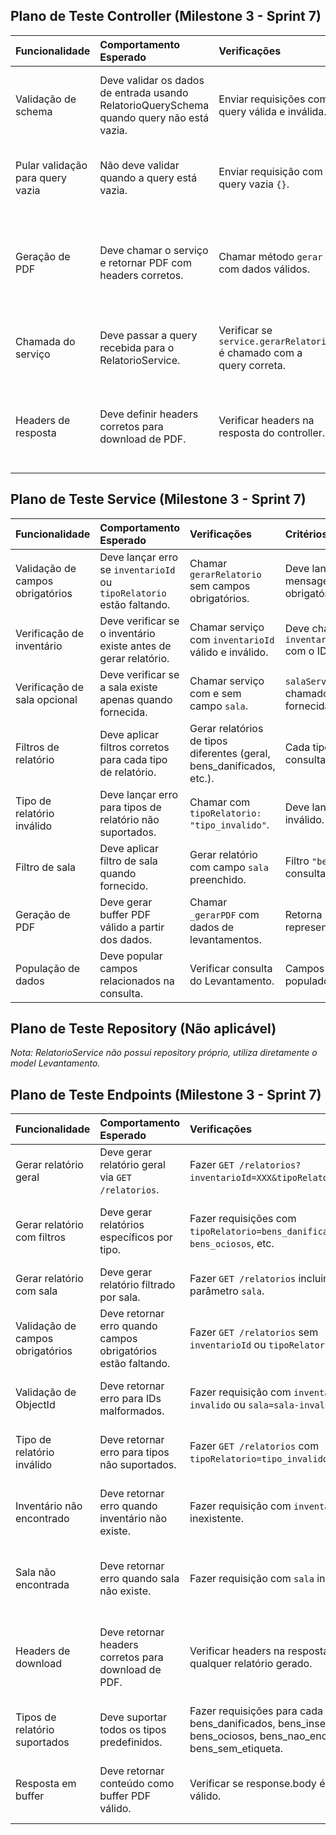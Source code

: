 ## Plano de Teste Controller (Milestone 3 - Sprint 7)

| Funcionalidade | Comportamento Esperado | Verificações | Critérios de Aceite |
| :--- | :--- | :--- | :--- |
| Validação de schema | Deve validar os dados de entrada usando RelatorioQuerySchema quando query não está vazia. | Enviar requisições com query válida e inválida. | Query válida passa na validação, query inválida é rejeitada pelo schema. |
| Pular validação para query vazia | Não deve validar quando a query está vazia. | Enviar requisição com query vazia `{}`. | Schema não é chamado e o serviço é executado normalmente. |
| Geração de PDF | Deve chamar o serviço e retornar PDF com headers corretos. | Chamar método `gerar` com dados válidos. | Retorna buffer PDF com headers "Content-Type: application/pdf" e "Content-Disposition: attachment". |
| Chamada do serviço | Deve passar a query recebida para o RelatorioService. | Verificar se `service.gerarRelatorio` é chamado com a query correta. | Serviço é chamado com os mesmos parâmetros da requisição. |
| Headers de resposta | Deve definir headers corretos para download de PDF. | Verificar headers na resposta do controller. | Headers "Content-Type" e "Content-Disposition" são definidos corretamente. |

## Plano de Teste Service (Milestone 3 - Sprint 7)

| Funcionalidade | Comportamento Esperado | Verificações | Critérios de Aceite |
| :--- | :--- | :--- | :--- |
| Validação de campos obrigatórios | Deve lançar erro se `inventarioId` ou `tipoRelatorio` estão faltando. | Chamar `gerarRelatorio` sem campos obrigatórios. | Deve lançar `CustomError` com mensagem de campos obrigatórios. |
| Verificação de inventário | Deve verificar se o inventário existe antes de gerar relatório. | Chamar serviço com `inventarioId` válido e inválido. | Deve chamar `inventarioService.ensureInvExists` com o ID fornecido. |
| Verificação de sala opcional | Deve verificar se a sala existe apenas quando fornecida. | Chamar serviço com e sem campo `sala`. | `salaService.ensureSalaExists` é chamado apenas quando `sala` é fornecida. |
| Filtros de relatório | Deve aplicar filtros corretos para cada tipo de relatório. | Gerar relatórios de tipos diferentes (geral, bens_danificados, etc.). | Cada tipo aplica o filtro correto na consulta do Levantamento. |
| Tipo de relatório inválido | Deve lançar erro para tipos de relatório não suportados. | Chamar com `tipoRelatorio: "tipo_invalido"`. | Deve lançar `CustomError` de tipo inválido. |
| Filtro de sala | Deve aplicar filtro de sala quando fornecido. | Gerar relatório com campo `sala` preenchido. | Filtro `"bem.salaId"` é adicionado à consulta. |
| Geração de PDF | Deve gerar buffer PDF válido a partir dos dados. | Chamar `_gerarPDF` com dados de levantamentos. | Retorna buffer válido que representa um PDF. |
| População de dados | Deve popular campos relacionados na consulta. | Verificar consulta do Levantamento. | Campos `salaNova` e `usuario` são populados corretamente. |

## Plano de Teste Repository (Não aplicável)

*Nota: RelatorioService não possui repository próprio, utiliza diretamente o model Levantamento.*

## Plano de Teste Endpoints (Milestone 3 - Sprint 7)

| Funcionalidade | Comportamento Esperado | Verificações | Critérios de Aceite |
| :--- | :--- | :--- | :--- |
| Gerar relatório geral | Deve gerar relatório geral via `GET /relatorios`. | Fazer `GET /relatorios?inventarioId=XXX&tipoRelatorio=geral`. | Retorna PDF com status 200 e headers corretos. |
| Gerar relatório com filtros | Deve gerar relatórios específicos por tipo. | Fazer requisições com `tipoRelatorio=bens_danificados`, `bens_ociosos`, etc. | Cada tipo retorna PDF correspondente com status 200. |
| Gerar relatório com sala | Deve gerar relatório filtrado por sala. | Fazer `GET /relatorios` incluindo parâmetro `sala`. | PDF é gerado com filtro de sala aplicado. |
| Validação de campos obrigatórios | Deve retornar erro quando campos obrigatórios estão faltando. | Fazer `GET /relatorios` sem `inventarioId` ou `tipoRelatorio`. | Retorna erro 400 com mensagem de campos obrigatórios. |
| Validação de ObjectId | Deve retornar erro para IDs malformados. | Fazer requisição com `inventarioId=id-invalido` ou `sala=sala-invalida`. | Retorna erro 400 com mensagem de ID inválido. |
| Tipo de relatório inválido | Deve retornar erro para tipos não suportados. | Fazer `GET /relatorios` com `tipoRelatorio=tipo_invalido`. | Retorna erro 400 com mensagem de tipo inválido. |
| Inventário não encontrado | Deve retornar erro quando inventário não existe. | Fazer requisição com `inventarioId` inexistente. | Retorna erro 404 com mensagem de inventário não encontrado. |
| Sala não encontrada | Deve retornar erro quando sala não existe. | Fazer requisição com `sala` inexistente. | Retorna erro 404 com mensagem de sala não encontrada. |
| Headers de download | Deve retornar headers corretos para download de PDF. | Verificar headers na resposta de qualquer relatório gerado. | Headers incluem "Content-Type: application/pdf" e "Content-Disposition: attachment". |
| Tipos de relatório suportados | Deve suportar todos os tipos predefinidos. | Fazer requisições para cada tipo: geral, bens_danificados, bens_inserviveis, bens_ociosos, bens_nao_encontrados, bens_sem_etiqueta. | Todos os tipos retornam PDF válido com status 200. |
| Resposta em buffer | Deve retornar conteúdo como buffer PDF válido. | Verificar se response.body é um buffer válido. | Response.body é instância de Buffer e representa conteúdo PDF. |
